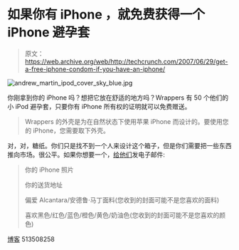 # 如果你有 iPhone ，就免费获得一个 iPhone 避孕套

> 原文：<https://web.archive.org/web/http://techcrunch.com/2007/06/29/get-a-free-iphone-condom-if-you-have-an-iphone/>

![andrew_martin_ipod_cover_sky_blue.jpg](img/767ecb72c3e2494b726d491013bb6ec1.png)

你刚拿到你的 iPhone 吗？想把它放在舒适的地方吗？Wrappers 有 50 个他们的小 iPod 避孕套，只要你有 iPhone 所有权的证明就可以免费赠送。

> Wrappers 的外壳是为在自然状态下使用苹果 iPhone 而设计的。要使用您的 iPhone，您需要取下外壳。

对，对，糖纸。你们只是找不到一个人来设计这个箱子，但是你们需要把一些东西推向市场。很公平。如果你想要一个，[给他们](https://web.archive.org/web/20160525213123/mailto:wrappers@tiscali.co.uk)发电子邮件:

> 你的 iPhone 照片
> 
> 你的送货地址
> 
> 偏爱 Alcantara/安德鲁·马丁面料(您收到的封面可能不是您喜欢的面料)
> 
> 喜欢黑色/红色/蓝色/橙色/黄色/奶油色(您收到的封面可能不是您喜欢的颜色)

[博客](https://web.archive.org/web/20160525213123/http://wrappers.typepad.com/ipod/apple_iphone/index.html)
513508258